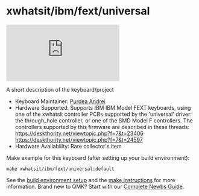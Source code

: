 # xwhatsit/ibm/fext/universal

![xwhatsit/ibm/fext/universal](https://deskthority.net/download/file.php?id=29306)

A short description of the keyboard/project

* Keyboard Maintainer: [Purdea Andrei](https://github.com/purdeaandrei)
* Hardware Supported: Supports IBM IBM Model FEXT keyboards, using one of the xwhatsit controller PCBs supported by the 'universal' driver: the through_hole controller, or one of the SMD Model F controllers.
  The controllers supported by this firmware are described in these threads:
  https://deskthority.net/viewtopic.php?f=7&t=23406
  https://deskthority.net/viewtopic.php?f=7&t=24597
* Hardware Availability: Rare collector's item

Make example for this keyboard (after setting up your build environment):

    make xwhatsit/ibm/fext/universal:default

See the [build environment setup](https://docs.qmk.fm/#/getting_started_build_tools) and the [make instructions](https://docs.qmk.fm/#/getting_started_make_guide) for more information. Brand new to QMK? Start with our [Complete Newbs Guide](https://docs.qmk.fm/#/newbs).
